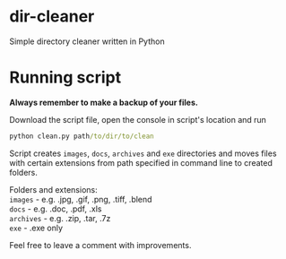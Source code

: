 # dir-cleaner
Simple directory cleaner written in Python

# Running script
**Always remember to make a backup of your files.**    

Download the script file, open the console in script's location and run
```cmd
python clean.py path/to/dir/to/clean
```

Script creates `images`, `docs`, `archives` and `exe` directories and moves files with certain extensions from path specified in command line to created folders.

Folders and extensions:  
`images` - e.g. .jpg, .gif, .png, .tiff, .blend  
`docs` - e.g. .doc, .pdf, .xls  
`archives` - e.g. .zip, .tar, .7z  
`exe` - .exe only  

Feel free to leave a comment with improvements.
